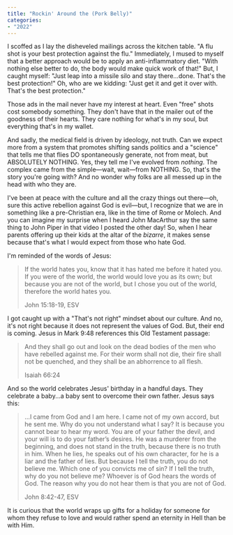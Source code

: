 ```yaml
---
title: "Rockin' Around the (Pork Belly)"
categories:
- "2022"
---
```


I scoffed as I lay the disheveled mailings across the kitchen table.  "A flu shot is your best protection against the flu."  Immediately, I mused to myself that a better approach would be to apply an anti-inflammatory diet.  "With nothing else better to do, the body would make quick work of that!"  But, I caught myself:  "Just leap into a missile silo and stay there...done.  That's the best protection!"  Oh, who are we kidding: "Just get it and get it over with.  That's the best protection."

Those ads in the mail never have my interest at heart.  Even "free" shots cost somebody something.  They don't have that in the mailer out of the goodness of their hearts.  They care nothing for what's in my soul, but everything that's in my wallet.

And sadly, the medical field is driven by ideology, not truth.  Can we expect more from a system that promotes shifting sands politics and a "science" that tells me that flies DO spontaneously generate, not from meat, but ABSOLUTELY NOTHING.  Yes, they tell me I've evolved from *nothing*.  The complex came from the simple—wait, wait—from NOTHING.  So, that's the story you're going with?  And no wonder why folks are all messed up in the head with who they are.

I've been at peace with the culture and all the crazy things out there—oh, sure this active rebellion against God is evil—but, I recognize that we are in something like a pre-Christian era, like in the time of Rome or Molech.  And you can imagine my surprise when I heard John MacArthur say the same thing to John Piper in that video I posted the other day!  So, when I hear parents offering up their kids at the altar of the *bizarre*, it makes sense because that's what I would expect from those who hate God.

I'm reminded of the words of Jesus:

> If the world hates you, know that it has hated me before it hated you. If you were of the world, the world would love you as its own; but because you are not of the world, but I chose you out of the world, therefore the world hates you.
>
>  John 15:18-19, ESV

I got caught up with a "That's not right" mindset about our culture.  And no, it's not right because it does not represent the values of God.  But, their end is coming.  Jesus in Mark 9:48 references this Old Testament passage:

> And they shall go out and look on the dead bodies of the men who have rebelled against me. For their worm shall not die, their fire shall not be quenched, and they shall be an abhorrence to all flesh.
>
> Isaiah 66:24

And so the world celebrates Jesus' birthday in a handful days.  They celebrate a baby...a baby sent to overcome their own father.  Jesus says this:

> ...I came from God and I am here. I came not of my own accord, but he sent me. Why do you not understand what I say? It is because you cannot bear to hear my word. You are of your father the devil, and your will is to do your father’s desires. He was a murderer from the beginning, and does not stand in the truth, because there is no truth in him. When he lies, he speaks out of his own character, for he is a liar and the father of lies. But because I tell the truth, you do not believe me. Which one of you convicts me of sin? If I tell the truth, why do you not believe me? Whoever is of God hears the words of God. The reason why you do not hear them is that you are not of God.
>
> John 8:42-47, ESV

It is curious that the world wraps up gifts for a holiday for someone for whom they refuse to love and would rather spend an eternity in Hell than be with Him.  


